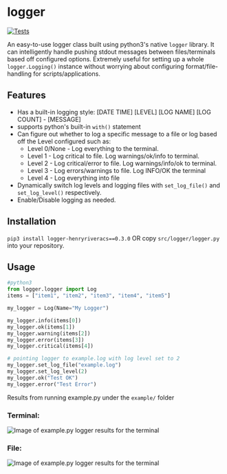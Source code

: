 # logger

[![Tests](https://github.com/henryriveraCS/logger/actions/workflows/run-tests.yaml/badge.svg)](https://github.com/henryriveraCS/logger/actions/workflows/run-tests.yaml)

An easy-to-use logger class built using python3's native <code>logger</code> library. It can intelligently handle pushing stdout messages between files/terminals based off configured options. Extremely useful for setting up a whole <code>logger.Logging()</code> instance without worrying about configuring format/file-handling for scripts/applications.

<h2>Features</h2>
<ul>
  <li>Has a built-in logging style: [DATE TIME] [LEVEL] [LOG NAME] [LOG COUNT] - [MESSAGE]</li>
  <li>supports python's built-in <code>with()</code> statement</li>
  <li>Can figure out whether to log a specific message to a file or log based off the Level configured such as:
      <ul>
        <li>Level 0/None - Log everything to the terminal.</li>
        <li>Level 1 - Log critical to file. Log warnings/ok/info to terminal.</li>
        <li>Level 2 - Log critical/error to file. Log warnings/info/ok to terminal.</li>
        <li>Level 3 - Log errors/warnings to file. Log INFO/OK  the terminal</li>
        <li>Level 4 - Log everything into file</li>
      </ul>
  </li>
  <li>Dynamically switch log levels and logging files with <code>set_log_file()</code> and <code>set_log_level()</code> respectively.</li>
  <li>Enable/Disable logging as needed.</li>
  
</ul>
<h2>Installation</h2>
<p><code>pip3 install logger-henryriveracs==0.3.0</code> OR copy <code>src/logger/logger.py</code> into your repository. </p>

<h2>Usage</h2>

```python
#python3
from logger.logger import Log
items = ["item1", "item2", "item3", "item4", "item5"]

my_logger = Log(Name="My Logger")

my_logger.info(items[0])
my_logger.ok(items[1])
my_logger.warning(items[2])
my_logger.error(items[3])
my_logger.critical(items[4])

# pointing logger to example.log with log level set to 2
my_logger.set_log_file("example.log")
my_logger.set_log_level(2)
my_logger.ok("Test OK")
my_logger.error("Test Error")
```


Results from running example.py under the <code>example/</code> folder
<h3>Terminal:</h3>

![Image of example.py logger results for the terminal](https://github.com/henryriveraCS/logger/blob/main/images/example.png)

<h3>File:</h3>

![Image of example.py logger results for the terminal](https://github.com/henryriveraCS/logger/blob/main/images/example2.png)
